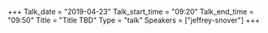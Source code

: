 +++
Talk_date = "2019-04-23"
Talk_start_time = "09:20"
Talk_end_time = "09:50"
Title = "Title TBD"
Type = "talk"
Speakers = ["jeffrey-snover"]
+++


